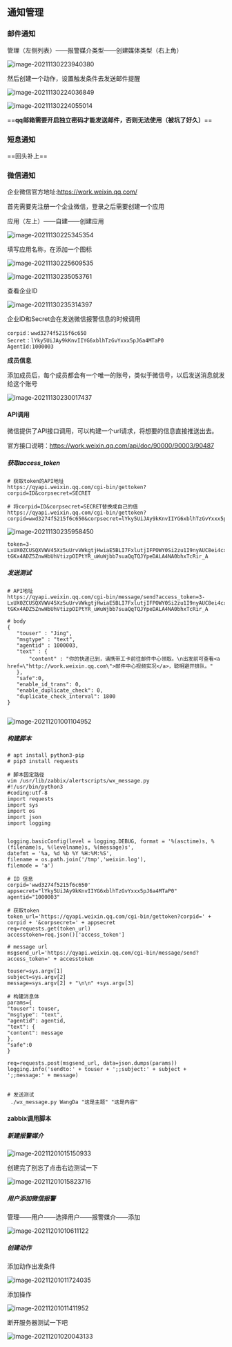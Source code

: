 

## 通知管理

### 邮件通知

管理（左侧列表）——报警媒介类型——创建媒体类型（右上角）

![image-20211130223940380](zabbix.assets/image-20211130223940380.png)

然后创建一个动作，设置触发条件去发送邮件提醒

![image-20211130224036849](zabbix.assets/image-20211130224036849.png)

![image-20211130224055014](zabbix.assets/image-20211130224055014.png)



==**qq邮箱需要开启独立密码才能发送邮件，否则无法使用（被坑了好久）**==



### 短息通知

==回头补上==



### 微信通知

企业微信官方地址:https://work.weixin.qq.com/

首先需要先注册一个企业微信，登录之后需要创建一个应用

应用（左上）——自建——创建应用

![image-20211130225345354](zabbix.assets/image-20211130225345354.png)

填写应用名称，在添加一个图标

![image-20211130225609535](zabbix.assets/image-20211130225609535.png)

![image-20211130235053761](zabbix.assets/image-20211130235053761.png)



查看企业ID

![image-20211130235314397](zabbix.assets/image-20211130235314397.png)

企业ID和Secret会在发送微信报警信息的时候调用

```
corpid：wwd3274f5215f6c650
Secret：lYky5UiJAy9kKnvIIYG6xblhTzGvYxxx5pJ6a4MTaP0
AgentId:1000003
```



**成员信息**

添加成员后，每个成员都会有一个唯一的账号，类似于微信号，以后发送消息就发给这个账号

![image-20211130230017437](zabbix.assets/image-20211130230017437.png)



#### API调用

微信提供了API接口调用，可以构建一个url请求，将想要的信息直接推送出去。

官方接口说明：https://work.weixin.qq.com/api/doc/90000/90003/90487

##### 获取access_token

```
# 获取token的API地址
https://qyapi.weixin.qq.com/cgi-bin/gettoken?corpid=ID&corpsecret=SECRET

# 将corpid=ID&corpsecret=SECRET替换成自己的值
https://qyapi.weixin.qq.com/cgi-bin/gettoken?corpid=wwd3274f5215f6c650&corpsecret=lYky5UiJAy9kKnvIIYG6xblhTzGvYxxx5pJ6a4MTaP0
```

![image-20211130235958450](zabbix.assets/image-20211130235958450.png)

```
token=3-LxUX0ZCUSQXVWV45Xz5uUrvVWkgtjHwiaE5BLI7FxlutjIFPOWY0Si2zu1I9nyAUC8ei4cxUb728vjFS6hxFqkoUIESLS1BPab0EayQNAg7NH2_GVy6aJRn2SPWhjTe8a1gS0RZRP991pliN3H-tGKx4ADZ5ZnwHbUhVtizpOIPtYR_uWuWjbb7suaQqTQJYpeDALA4NA0bhxTcRir_A
```

##### 发送测试

```
# API地址
https://qyapi.weixin.qq.com/cgi-bin/message/send?access_token=3-LxUX0ZCUSQXVWV45Xz5uUrvVWkgtjHwiaE5BLI7FxlutjIFPOWY0Si2zu1I9nyAUC8ei4cxUb728vjFS6hxFqkoUIESLS1BPab0EayQNAg7NH2_GVy6aJRn2SPWhjTe8a1gS0RZRP991pliN3H-tGKx4ADZ5ZnwHbUhVtizpOIPtYR_uWuWjbb7suaQqTQJYpeDALA4NA0bhxTcRir_A

# body
{
   "touser" : "Jing",
   "msgtype" : "text",
   "agentid" : 1000003,
   "text" : {
       "content" : "你的快递已到，请携带工卡前往邮件中心领取。\n出发前可查看<a href=\"http://work.weixin.qq.com\">邮件中心视频实况</a>，聪明避开排队。"
   },
   "safe":0,
   "enable_id_trans": 0,
   "enable_duplicate_check": 0,
   "duplicate_check_interval": 1800
}


```

![image-20211201001104952](zabbix.assets/image-20211201001104952.png)

##### 构建脚本

```
# apt install python3-pip
# pip3 install requests

# 脚本固定路径
vim /usr/lib/zabbix/alertscripts/wx_message.py
#!/usr/bin/python3
#coding:utf-8
import requests
import sys
import os
import json
import logging


logging.basicConfig(level = logging.DEBUG, format = '%(asctime)s, %(filename)s, %(levelname)s, %(message)s',
datefmt = '%a, %d %b %Y %H:%M:%S',
filename = os.path.join('/tmp','weixin.log'),
filemode = 'a')

# ID 信息
corpid='wwd3274f5215f6c650'
appsecret="lYky5UiJAy9kKnvIIYG6xblhTzGvYxxx5pJ6a4MTaP0"
agentid="1000003"

# 获取token
token_url='https://qyapi.weixin.qq.com/cgi-bin/gettoken?corpid=' + corpid + '&corpsecret=' + appsecret
req=requests.get(token_url)
accesstoken=req.json()['access_token']

# message url
msgsend_url='https://qyapi.weixin.qq.com/cgi-bin/message/send?access_token=' + accesstoken

touser=sys.argv[1]
subject=sys.argv[2]
message=sys.argv[2] + "\n\n" +sys.argv[3]

# 构建消息体
params={
"touser": touser,
"msgtype": "text",
"agentid": agentid,
"text": {
"content": message
},
"safe":0
}

req=requests.post(msgsend_url, data=json.dumps(params))
logging.info('sendto:' + touser + ';;subject:' + subject + ';;message:' + message)


# 发送测试
 ./wx_message.py WangDa "这是主题" "这是内容"
```

#### zabbix调用脚本

##### 新建报警媒介

![image-20211201015150933](zabbix.assets/image-20211201015150933.png)

创建完了别忘了点击右边测试一下

![image-20211201015823716](zabbix.assets/image-20211201015823716.png)



##### 用户添加微信报警

管理——用户——选择用户——报警媒介——添加

![image-20211201010611122](zabbix.assets/image-20211201010611122.png)

##### 创建动作

添加动作出发条件

![image-20211201011724035](zabbix.assets/image-20211201011724035.png)

添加操作

![image-20211201011411952](zabbix.assets/image-20211201011411952.png)



断开服务器测试一下吧

![image-20211201020043133](zabbix.assets/image-20211201020043133.png)